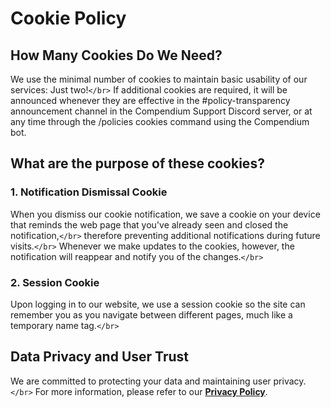 # Cookie Policy

## How Many Cookies Do We Need?

We use the minimal number of cookies to maintain basic usability of our services: Just two!`</br>`
If additional cookies are required, it will be announced whenever they are effective in the #policy-transparency announcement channel in the Compendium Support Discord server, or at any time through the /policies cookies command using the Compendium bot.

## What are the purpose of these cookies?

### 1. Notification Dismissal Cookie

When you dismiss our cookie notification, we save a cookie on your device that reminds the web page that you've already seen and closed the notification,`</br>` therefore preventing additional notifications during future visits.`</br>`
Whenever we make updates to the cookies, however, the notification will reappear and notify you of the changes.`</br>`

### 2. Session Cookie

Upon logging in to our website, we use a session cookie so the site can remember you as you navigate between different pages, much like a temporary name tag.`</br>`

## Data Privacy and User Trust

We are committed to protecting your data and maintaining user privacy.`</br>`
For more information, please refer to our **[Privacy Policy](https://github.com/Compendium-Discord-Bot/Legal-Stuff-We-Are-Required-To-Share/blob/main/Privacy-Policy.md)**.
